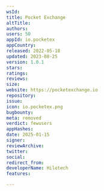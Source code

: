 ```yaml
---
wsId: 
title: Pocket Exchange
altTitle: 
authors: 
users: 50
appId: io.pocketex
appCountry: 
released: 2022-05-18
updated: 2023-08-25
version: 1.0.1
stars: 
ratings: 
reviews: 
size: 
website: https://pocketexchange.io
repository: 
issue: 
icon: io.pocketex.png
bugbounty: 
meta: removed
verdict: fewusers
appHashes: 
date: 2025-01-15
signer: 
reviewArchive: 
twitter: 
social: 
redirect_from: 
developerName: Hilotech
features: 

---
```


